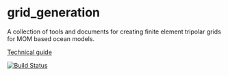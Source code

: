 # grid_generation
A collection of tools and documents for creating finite element tripolar grids for MOM based ocean models.

[Technical guide](http://htmlpreview.github.io/?https://github.com/nikizadehgfdl/grid_generation/blob/master/jupynotebooks/technical_guide.html)

[![Build Status](https://travis-ci.org/nikizadehgfdl/grid_generation.svg?branch=master)](https://travis-ci.org/nikizadehgfdl/grid_generation)
